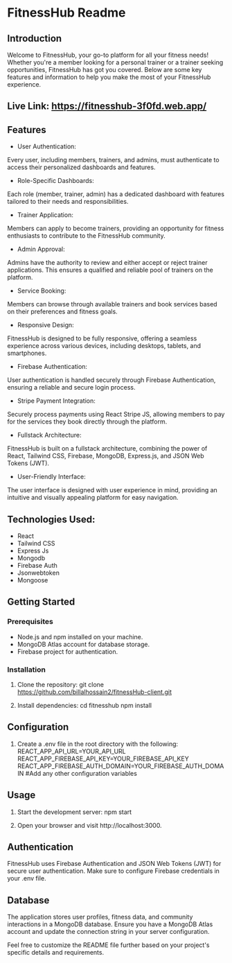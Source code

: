 # FitnessHub Readme

## Introduction
Welcome to FitnessHub, your go-to platform for all your fitness needs! Whether you're a member looking for a personal trainer or a trainer seeking opportunities, FitnessHub has got you covered. Below are some key features and information to help you make the most of your FitnessHub experience.

## Live Link: https://fitnesshub-3f0fd.web.app/

## Features
- User Authentication:

Every user, including members, trainers, and admins, must authenticate to access their personalized dashboards and features.

- Role-Specific Dashboards:

Each role (member, trainer, admin) has a dedicated dashboard with features tailored to their needs and responsibilities.

- Trainer Application:

Members can apply to become trainers, providing an opportunity for fitness enthusiasts to contribute to the FitnessHub community.

- Admin Approval:

Admins have the authority to review and either accept or reject trainer applications. This ensures a qualified and reliable pool of trainers on the platform.

- Service Booking:

Members can browse through available trainers and book services based on their preferences and fitness goals.

- Responsive Design:

FitnessHub is designed to be fully responsive, offering a seamless experience across various devices, including desktops, tablets, and smartphones.

- Firebase Authentication:

User authentication is handled securely through Firebase Authentication, ensuring a reliable and secure login process.

- Stripe Payment Integration:

Securely process payments using React Stripe JS, allowing members to pay for the services they book directly through the platform.

- Fullstack Architecture:

FitnessHub is built on a fullstack architecture, combining the power of React, Tailwind CSS, Firebase, MongoDB, Express.js, and JSON Web Tokens (JWT).

- User-Friendly Interface:

The user interface is designed with user experience in mind, providing an intuitive and visually appealing platform for easy navigation.

## Technologies Used:
- React
- Tailwind CSS
- Express Js
- Mongodb
- Firebase Auth
- Jsonwebtoken
- Mongoose

## Getting Started
### Prerequisites
- Node.js and npm installed on your machine.
- MongoDB Atlas account for database storage.
- Firebase project for authentication.

### Installation
1. Clone the repository:
git clone https://github.com/billalhossain2/fitnessHub-client.git

2. Install dependencies:
cd fitnesshub
npm install

## Configuration
1. Create a .env file in the root directory with the following:
REACT_APP_API_URL=YOUR_API_URL
REACT_APP_FIREBASE_API_KEY=YOUR_FIREBASE_API_KEY
REACT_APP_FIREBASE_AUTH_DOMAIN=YOUR_FIREBASE_AUTH_DOMAIN
#Add any other configuration variables

## Usage
1. Start the development server:
npm start

2. Open your browser and visit http://localhost:3000.

## Authentication
FitnessHub uses Firebase Authentication and JSON Web Tokens (JWT) for secure user authentication. Make sure to configure Firebase credentials in your .env file.

## Database
The application stores user profiles, fitness data, and community interactions in a MongoDB database. Ensure you have a MongoDB Atlas account and update the connection string in your server configuration.

Feel free to customize the README file further based on your project's specific details and requirements.

